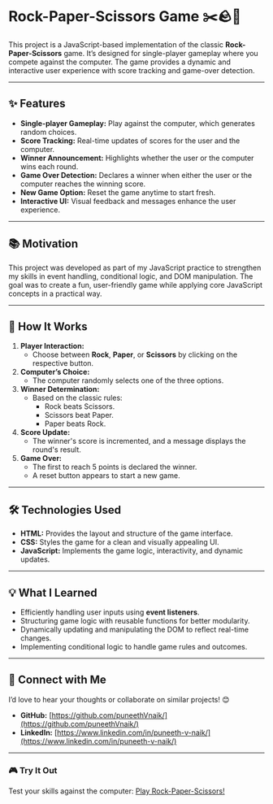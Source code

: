 # Rock-Paper-Scissors Game ✂️🪨📜

This project is a JavaScript-based implementation of the classic **Rock-Paper-Scissors** game. It’s designed for single-player gameplay where you compete against the computer. The game provides a dynamic and interactive user experience with score tracking and game-over detection.

---

## ✨ Features
- **Single-player Gameplay:** Play against the computer, which generates random choices.
- **Score Tracking:** Real-time updates of scores for the user and the computer.
- **Winner Announcement:** Highlights whether the user or the computer wins each round.
- **Game Over Detection:** Declares a winner when either the user or the computer reaches the winning score.
- **New Game Option:** Reset the game anytime to start fresh.
- **Interactive UI:** Visual feedback and messages enhance the user experience.

---

## 📚 Motivation
This project was developed as part of my JavaScript practice to strengthen my skills in event handling, conditional logic, and DOM manipulation. The goal was to create a fun, user-friendly game while applying core JavaScript concepts in a practical way.

---

## 🚀 How It Works
1. **Player Interaction:** 
   - Choose between **Rock**, **Paper**, or **Scissors** by clicking on the respective button.
2. **Computer’s Choice:** 
   - The computer randomly selects one of the three options.
3. **Winner Determination:** 
   - Based on the classic rules:
     - Rock beats Scissors.
     - Scissors beat Paper.
     - Paper beats Rock.
4. **Score Update:** 
   - The winner's score is incremented, and a message displays the round's result.
5. **Game Over:** 
   - The first to reach 5 points is declared the winner.
   - A reset button appears to start a new game.

---

## 🛠️ Technologies Used
- **HTML:** Provides the layout and structure of the game interface.
- **CSS:** Styles the game for a clean and visually appealing UI.
- **JavaScript:** Implements the game logic, interactivity, and dynamic updates.

---

## 💡 What I Learned
- Efficiently handling user inputs using **event listeners**.
- Structuring game logic with reusable functions for better modularity.
- Dynamically updating and manipulating the DOM to reflect real-time changes.
- Implementing conditional logic to handle game rules and outcomes.

---

## 🔗 Connect with Me
I’d love to hear your thoughts or collaborate on similar projects! 😊  
- **GitHub:** [https://github.com/puneethVnaik/](https://github.com/puneethVnaik/)  
- **LinkedIn:** [https://www.linkedin.com/in/puneeth-v-naik/](https://www.linkedin.com/in/puneeth-v-naik/)  

---

### 🎮 Try It Out  
Test your skills against the computer: [Play Rock-Paper-Scissors!](https://puneethvnaik.github.io/Rock-Paper-Scissors/)

